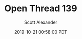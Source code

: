 ---
layout: podcast
title: "Open Thread 139"
author: Scott Alexander
description: https://slatestarcodex.com/2019/10/21/open-thread-139/
date: 2019-10-21 00:58:00 PDT
length: 158979
duration: 40
guid: open-thread-139
---